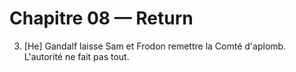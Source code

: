 # Chapitre 08 — Return

3. [He] Gandalf laisse Sam et Frodon remettre la Comté d'aplomb. L'autorité ne fait pas tout.
